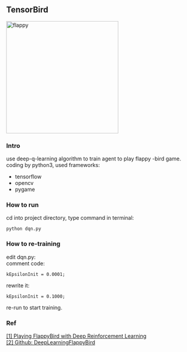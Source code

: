 ## TensorBird
<img src="display.gif" width = "300" alt="flappy" align=center />

### Intro

use deep-q-learning algorithm to train agent to play flappy -bird game.   
coding by python3, used frameworks:   

* tensorflow  
* opencv  
* pygame

### How to run
cd into project directory, type command in terminal: 
```  
python dqn.py
```

### How to re-training
edit dqn.py:   
comment code:   
```  
kEpsilonInit = 0.0001; 
```
rewrite it:   
```  
kEpsilonInit = 0.1000; 
```
re-run to start training. 

### Ref
[[1] Playing FlappyBird with Deep Reinforcement Learning](http://101.110.118.33/cs231n.stanford.edu/reports/2016/pdfs/111_Report.pdf)  
[[2] Github: DeepLearningFlappyBird](https://github.com/yenchenlin/DeepLearningFlappyBird)  

